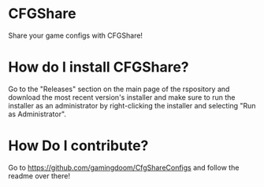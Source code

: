 # CFGShare
Share your game configs with CFGShare!

# How do I install CFGShare?
Go to the "Releases" section on the main page of the rspository and download the most recent version's installer and make sure to run the installer as an administrator by right-clicking the installer and selecting "Run as Administrator".

# How Do I contribute?
Go to https://github.com/gamingdoom/CfgShareConfigs and follow the readme over there!
